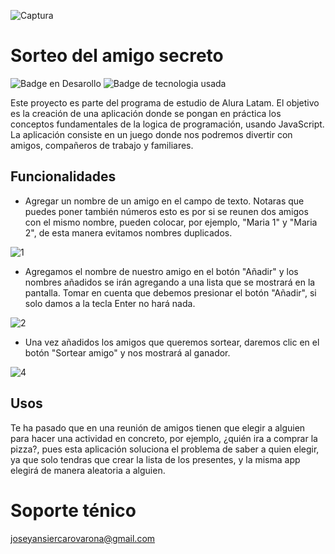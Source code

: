![Captura](https://github.com/user-attachments/assets/0ad2bab5-20b1-4f66-a4f9-856b6a9e6a31)

<h1> Sorteo del amigo secreto </h1>

![Badge en Desarollo](https://img.shields.io/badge/STATUS-EN%20DESAROLLO-green)
![Badge de tecnologia usada](https://img.shields.io/badge/lenguaje-javascript-blue?logo=javascript&logoColor=f5f5f5)

Este proyecto es parte del programa de estudio de Alura Latam. El objetivo es la creación de una aplicación donde se pongan en práctica los conceptos fundamentales de la logica de programación,
usando JavaScript. La aplicación consiste en un juego donde nos podremos divertir con amigos, compañeros de trabajo y familiares.



## Funcionalidades
- Agregar un nombre de un amigo en el campo de texto. Notaras que puedes poner también números esto es por si se reunen dos amigos con el mismo nombre, pueden colocar, por ejemplo,
  "Maria 1" y "Maria 2", de esta manera evitamos nombres duplicados.
  
![1](https://github.com/user-attachments/assets/cab5d7de-c92c-41f4-b4d4-e758d3f28fa4)

- Agregamos el nombre de nuestro amigo en el botón "Añadir" y los nombres añadidos se irán agregando a una lista que se mostrará en la pantalla. Tomar en cuenta que debemos presionar el botón
  "Añadir", si solo damos a la tecla Enter no hará nada.
  
![2](https://github.com/user-attachments/assets/6e3871fd-f322-4fb0-a4e3-c38e3a63bf6a)

- Una vez añadidos los amigos que queremos sortear, daremos clic en el botón "Sortear amigo" y nos mostrará al ganador.

![4](https://github.com/user-attachments/assets/a99f7fe2-d5ce-4f49-8738-f3be3096ce45)

 ## Usos
 Te ha pasado que en una reunión de amigos tienen que elegir a alguien para hacer una actividad en concreto, por ejemplo, ¿quién ira a comprar la pizza?, pues esta aplicación soluciona el problema
 de saber a quien elegir, ya que solo tendras que crear la lista de los presentes, y la misma app elegirá de manera aleatoria a alguien.

 # Soporte ténico
 joseyansiercarovarona@gmail.com

 



